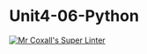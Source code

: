 # Unit4-06-Python
[![Mr Coxall's Super Linter](https://github.com/ICS3U-Programming-JosephK/Unit4-06-Python/workflows/Mr%20Coxall's%20Super%20Linter/badge.svg)](https://github.com/ICS3U-Programming-JosephK/Unit4-06-Python/actions/)

